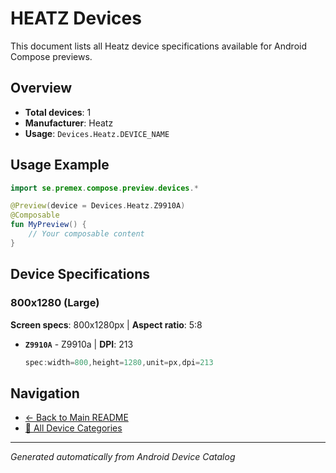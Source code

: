 # HEATZ Devices

This document lists all Heatz device specifications available for Android Compose previews.

## Overview

- **Total devices**: 1
- **Manufacturer**: Heatz
- **Usage**: `Devices.Heatz.DEVICE_NAME`

## Usage Example

```kotlin
import se.premex.compose.preview.devices.*

@Preview(device = Devices.Heatz.Z9910A)
@Composable
fun MyPreview() {
    // Your composable content
}
```

## Device Specifications

### 800x1280 (Large)

**Screen specs**: 800x1280px | **Aspect ratio**: 5:8

- **`Z9910A`** - Z9910a | **DPI**: 213
  ```kotlin
  spec:width=800,height=1280,unit=px,dpi=213
  ```

## Navigation

- [← Back to Main README](../../README.md)
- [📱 All Device Categories](../README.md)

---
*Generated automatically from Android Device Catalog*
